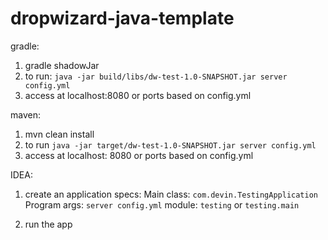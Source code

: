 # dropwizard-java-template

gradle:

1. gradle shadowJar
2. to run: `java -jar build/libs/dw-test-1.0-SNAPSHOT.jar server config.yml`
3. access at localhost:8080 or ports based on config.yml


maven:

1. mvn clean install
2. to run `java -jar target/dw-test-1.0-SNAPSHOT.jar server config.yml`
3. access at localhost: 8080 or ports based on config.yml


IDEA:
1. create an application
specs:
Main class: `com.devin.TestingApplication`
Program args: `server config.yml`
module: `testing` or `testing.main`

2. run the app
